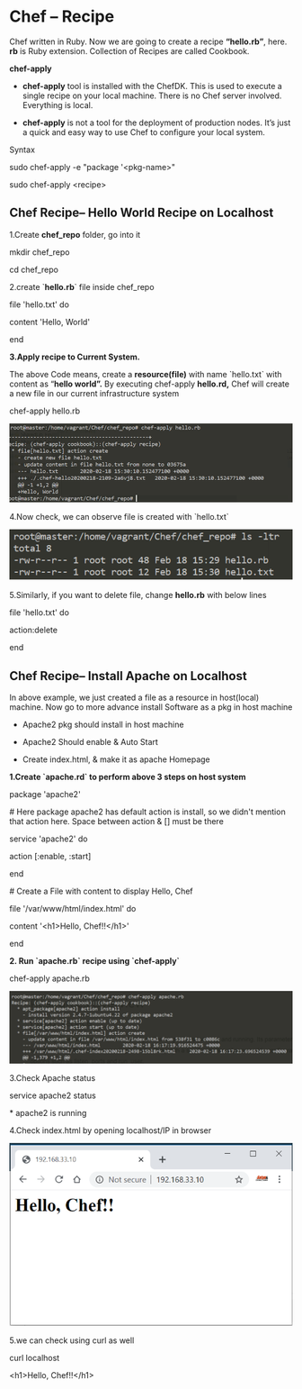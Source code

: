 Chef – Recipe
=============

Chef written in Ruby. Now we are going to create a recipe **“hello.rb”**, here.
**rb** is Ruby extension. Collection of Recipes are called Cookbook.

**chef-apply**

-   **chef-apply** tool is installed with the ChefDK. This is used to execute a
    single recipe on your local machine. There is no Chef server involved.
    Everything is local.

-   **chef-apply** is not a tool for the deployment of production nodes. It’s
    just a quick and easy way to use Chef to configure your local system.

Syntax

sudo chef-apply -e "package '\<pkg-name\>"

sudo chef-apply \<recipe\>

Chef Recipe– Hello World Recipe on Localhost
--------------------------------------------

1.Create **chef_repo** folder, go into it

mkdir chef_repo

cd chef_repo

2.create \`**hello.rb**\` file inside chef_repo

file 'hello.txt' do

content 'Hello, World'

end

**3.Apply recipe to Current System.**

The above Code means, create a **resource(file)** with name \`hello.txt\` with
content as “**hello world”.** By executing chef-apply **hello.rd,** Chef will
create a new file in our current infrastructure system

chef-apply hello.rb

![](media/d5ec32ed4d9b6cfe2a229ace4fbc7857.png)

4.Now check, we can observe file is created with \`hello.txt\`

![](media/c3b211c204fb865ecd40dacb8834a821.png)

5.Similarly, if you want to delete file, change **hello.rb** with below lines

file 'hello.txt' do

action:delete

end

Chef Recipe– Install Apache on Localhost
----------------------------------------

In above example, we just created a file as a resource in host(local) machine.
Now go to more advance install Software as a pkg in host machine

-   Apache2 pkg should install in host machine

-   Apache2 Should enable & Auto Start

-   Create index.html, & make it as apache Homepage

**1.Create \`apache.rd\` to perform above 3 steps on host system**

package 'apache2'

\# Here package apache2 has default action is install, so we didn't mention that
action here. Space between action & [] must be there

service 'apache2' do

action [:enable, :start]

end

\# Create a File with content to display Hello, Chef

file '/var/www/html/index.html' do

content '\<h1\>Hello, Chef!!\</h1\>'

end

**2. Run \`apache.rb\` recipe using \`chef-apply\`**

chef-apply apache.rb

![](media/23fa0f25c2adf55d3037f19d44218701.png)

3.Check Apache status

service apache2 status

\* apache2 is running

4.Check index.html by opening localhost/IP in browser

![](media/fcafa02482b8c56a2349d312e2b3101e.png)

5.we can check using curl as well

curl localhost

\<h1\>Hello, Chef!!\</h1\>
